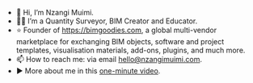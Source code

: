 - 👋 Hi, I’m Nzangi Muimi.
- 👷🏽 I’m a Quantity Surveyor, BIM Creator and Educator.
- ⭐ Founder of <a href="https://bimgoodies.com" target="_blank">https://bimgoodies.com</a>, a global multi-vendor marketplace for exchanging BIM objects, software and project templates, visualisation materials, add-ons, plugins, and much more.
- 📫 How to reach me: via email hello@nzangimuimi.com.
- ▶ More about me in this <a href="https://youtu.be/sQUCCKuGcdI" target="_blank">one-minute video</a>.

<!---
Muimi81/Muimi81 is a ✨ special ✨ repository because its `README.md` (this file) appears on your GitHub profile.
You can click the Preview link to take a look at your changes.
--->
